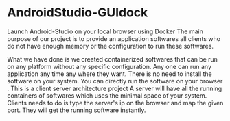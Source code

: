 # AndroidStudio-GUIdock
Launch Android-Studio on your local browser using Docker
The main purpose of our project is to provide an application softwares all clients who do not have enough memory or the configuration to run these  softwares.

What we have done is
we created containerized softwares that can be run on any platform without any specific configuration.
Any one can run any application any time any where they want.
There is no need to install the software on your system. You can directly run the software on your browser .
This is a client server architecture project
A server will have all the running containers of softwares which uses the minimal space of your system.
Clients needs to do is type the server's ip on the browser and map the given port. They will get the running software instantly.


